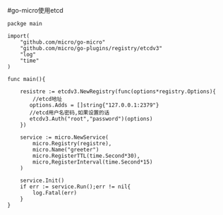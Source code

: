 #go-micro使用etcd

    packge main

    import(  
        "github.com/micro/go-micro"  
        "github.com/micro/go-plugins/registry/etcdv3"  
        "log"  
        "time"  
    )

    func main(){  
    
        resistre := etcdv3.NewRegistry(func(options*registry.Options){
            //etcd地址
           options.Adds = []string{"127.0.0.1:2379"}
           //etcd用户名密码,如果设置的话
           etcdv3.Auth("root","password")(options) 
        })  
    
        service := micro.NewService(
            micro.Registry(registre),
            micro.Name("greeter")
            micro.RegisterTTL(time.Second*30),
            micro,RegisterInterval(time.Second*15)
        )
        
        service.Init()
        if err := service.Run();err != nil{
            log.Fatal(err)
        }
    }